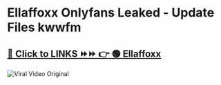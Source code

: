 
 # Ellaffoxx Onlyfans Leaked - Update Files kwwfm

## <h2><a href="https://clipsfans.com/Ellaffoxx&ref=git">🔗 Click to LINKS ⏩⏩ 👉 🟢 Ellaffoxx </a></h2>

<a href="https://clipsfans.com/Ellaffoxx&ref=git" rel="nofollow" data-target="animated-image.originalLink"><img src="https://i.ibb.co.com/xMMVF88/686577567.gif" alt="Viral Video Original" style="max-width: 100%; display: inline-block;" data-target="animated-image.originalImage"></a>

